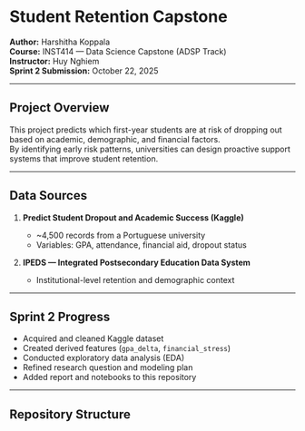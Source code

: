 # Student Retention Capstone

**Author:** Harshitha Koppala  
**Course:** INST414 — Data Science Capstone (ADSP Track)  
**Instructor:** Huy Nghiem  
**Sprint 2 Submission:** October 22, 2025  

---

## Project Overview
This project predicts which first-year students are at risk of dropping out based on academic, demographic, and financial factors.  
By identifying early risk patterns, universities can design proactive support systems that improve student retention.

---

## Data Sources
1. **Predict Student Dropout and Academic Success (Kaggle)**  
   - ~4,500 records from a Portuguese university  
   - Variables: GPA, attendance, financial aid, dropout status  

2. **IPEDS — Integrated Postsecondary Education Data System**  
   - Institutional-level retention and demographic context  

---

## Sprint 2 Progress
- Acquired and cleaned Kaggle dataset  
- Created derived features (`gpa_delta`, `financial_stress`)  
- Conducted exploratory data analysis (EDA)  
- Refined research question and modeling plan  
- Added report and notebooks to this repository  

---

## Repository Structure
